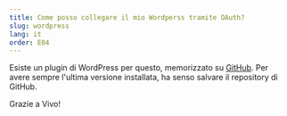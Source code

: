```yaml
---
title: Come posso collegare il mio Wordperss tramite OAuth?
slug: wordpress
lang: it
order: E04
---
```


Esiste un plugin di WordPress per questo, memorizzato su [GitHub](https://github.com/scout-ch/wp-hitobito-auth).
Per avere sempre l'ultima versione installata, ha senso salvare il repository di GitHub.

Grazie a Vivo!